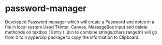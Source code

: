 # password-manager
Developed Password manager which will create a Password and notes in a file in local system
Used 
Tkinter, Canvas, MessageBox
input and delete methonds on textbox ( Entry )
.join to combine strings/chars
range(n) will go from 0 to n
pyperclip package to copy the information to Clipboard.
